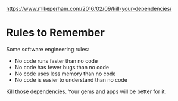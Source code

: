https://www.mikeperham.com/2016/02/09/kill-your-dependencies/

# Rules to Remember

Some software engineering rules:

+ No code runs faster             than no code
+ No code has fewer bugs          than no code
+ No code uses less memory        than no code
+ No code is easier to understand than no code

Kill those dependencies. Your gems and apps will be better for it.

